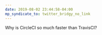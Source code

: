 ```yaml
---
date: 2019-08-02 23:44:58-04:00
mp_syndicate_to: twitter_bridgy_no_link
---
```


Why is CircleCI so much faster than TravisCI?  